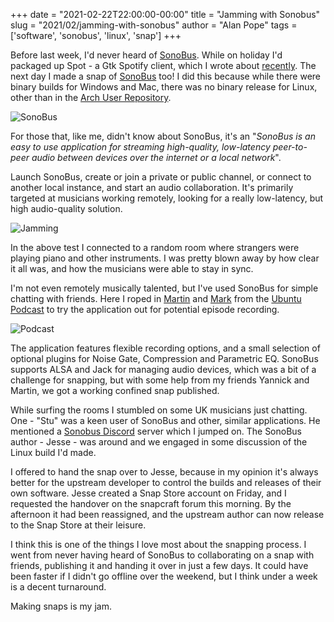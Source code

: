 +++
date = "2021-02-22T22:00:00-00:00"
title = "Jamming with Sonobus"
slug = "2021/02/jamming-with-sonobus"
author = "Alan Pope"
tags = ['software', 'sonobus', 'linux', 'snap']
+++

Before last week, I'd never heard of [SonoBus](https://sonobus.net/). While on holiday I'd packaged up Spot - a Gtk Spotify client, which I wrote about [recently](/blog/2021/02/spotty-connection/). The next day I made a snap of [SonoBus](https://snapcraft.io/sonobus) too! I did this because while there were binary builds for Windows and Mac, there was no binary release for Linux, other than in the [Arch User Repository](https://aur.archlinux.org/packages/sonobus/).

![SonoBus](/blog/images/2021-02-22/sonobus.png)

For those that, like me, didn't know about SonoBus, it's an "*SonoBus is an easy to use application for streaming high-quality, low-latency peer-to-peer audio between devices over the internet or a local network*". 

Launch SonoBus, create or join a private or public channel, or connect to another local instance, and start an audio collaboration. It's primarily targeted at musicians working remotely, looking for a really low-latency, but high audio-quality solution.

![Jamming](/blog/images/2021-02-22/jam.png)

In the above test I connected to a random room where strangers were playing piano and other instruments. I was pretty blown away by how clear it all was, and how the musicians were able to stay in sync.

I'm not even remotely musically talented, but I've used SonoBus for simple chatting with friends. Here I roped in [Martin](https://twitter.com/m_wimpress) and [Mark](https://twitter.com/marxjohnso) from the [Ubuntu Podcast](https://ubuntupodcast.org/) to try the application out for potential episode recording.

![Podcast](/blog/images/2021-02-22/podcast.png)

The application features flexible recording options, and a small selection of optional plugins for Noise Gate, Compression and Parametric EQ. SonoBus supports ALSA and Jack for managing audio devices, which was a bit of a challenge for snapping, but with some help from my friends Yannick and Martin, we got a working confined snap published.

While surfing the rooms I stumbled on some UK musicians just chatting. One - "Stu" was a keen user of SonoBus and other, similar applications. He mentioned a [Sonobus Discord](https://discord.gg/wm28tQdYTb) server which I jumped on. The SonoBus author - Jesse - was around and we engaged in some discussion of the Linux build I'd made. 

I offered to hand the snap over to Jesse, because in my opinion it's always better for the upstream developer to control the builds and releases of their own software. Jesse created a Snap Store account on Friday, and I requested the handover on the snapcraft forum this morning. By the afternoon it had been reassigned, and the upstream author can now release to the Snap Store at their leisure. 

I think this is one of the things I love most about the snapping process. I went from never having heard of SonoBus to collaborating on a snap with friends, publishing it and handing it over in just a few days. It could have been faster if I didn't go offline over the weekend, but I think under a week is a decent turnaround. 

Making snaps is my jam.